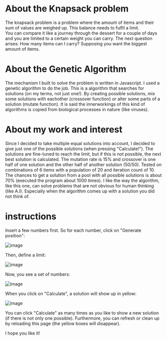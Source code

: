 # About the Knapsack problem

The knapsack problem is a problem where the amount of items and their sum of values are weighed up. 
This balance needs to fulfil a limit.  
You can compare it like a journey through the dessert for a couple of days and you are limited to a certain weight you can carry.
The next question arises: How many items can I carry? Supposing you want the biggest amount of items.

# About the Genetic Algorithm

The mechanism I built to solve the problem is written in Javascript.
I used a genetic algorithm to do the job. This is a algorithm that searches for solutions (on my terms, not just one!). 
By creating possible solutions, mix some solutions with eachother (crossover function) or alter some parts of a solution (mutate function). 
It is said the innerworkings of this kind of algorithms is copied from biological processes in nature (like viruses). 

# About my work and interest
Since I decided to take multiple equal solutions into account, I decided to give just one of the possible solutions (when pressing "Calculate!").
The solutions are fine-tuned to reach the limit, but if this is not possible, the next best solution is calculated.
The mutation rate is 15% and crossover is one half of one solution and the other half of another solution (50/50).
Tested on combinations of 6 items with a population of 20 and iteration count of 10. The chances to get a solution from a pool with all possible solutions is about 70% (executed the program about 1000 times).
I like the way the algorithm, like this one, can solve problems that are not obvious for human thinking (like A.I). Especially when the algorithm comes up with a solution you did not think of.

# instructions 

Insert a few numbers first. 
So for each number, click on "Generate position":

![image](https://user-images.githubusercontent.com/8873367/114570499-296cc400-9c76-11eb-8d44-662ec0b08ef2.png)

Then, define a limit:

![image](https://user-images.githubusercontent.com/8873367/114571072-a8fa9300-9c76-11eb-8f7c-92b719e3d376.png)

Now, you see a set of numbers:

![image](https://user-images.githubusercontent.com/8873367/114571591-14dcfb80-9c77-11eb-8cba-aa887aaabeba.png)

When you click on "Calculate", a solution will show up in yellow:

![image](https://user-images.githubusercontent.com/8873367/114571926-54a3e300-9c77-11eb-90f6-c777c9a28b81.png)

You can click "Calculate" as many times as you like to show a new solution (if there is not only one possible).
Furthermore, you can refresh or clean up by reloading this page (the yellow boxes will disappear).


I hope you like it!

